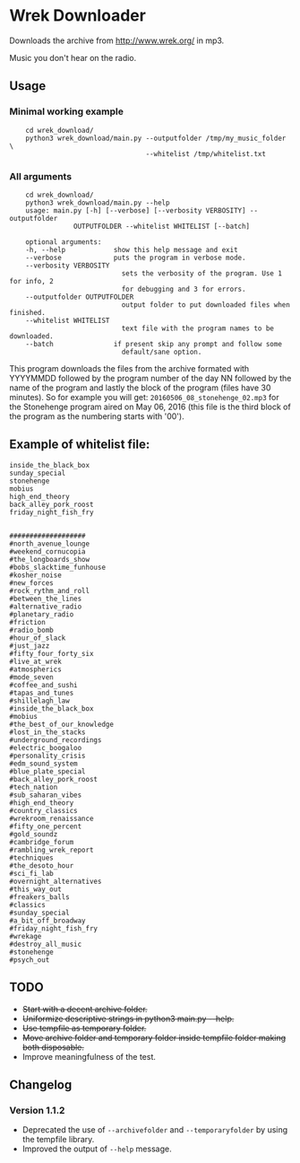 # Wrek Downloader

Downloads the archive from http://www.wrek.org/ in mp3.

Music you don't hear on the radio.

## Usage

### Minimal working example

        cd wrek_download/
        python3 wrek_download/main.py --outputfolder /tmp/my_music_folder \
                                      --whitelist /tmp/whitelist.txt
    
### All arguments

        cd wrek_download/
        python3 wrek_download/main.py --help
        usage: main.py [-h] [--verbose] [--verbosity VERBOSITY] --outputfolder
                    OUTPUTFOLDER --whitelist WHITELIST [--batch]

        optional arguments:
        -h, --help            show this help message and exit
        --verbose             puts the program in verbose mode.
        --verbosity VERBOSITY
                                sets the verbosity of the program. Use 1 for info, 2
                                for debugging and 3 for errors.
        --outputfolder OUTPUTFOLDER
                                output folder to put downloaded files when finished.
        --whitelist WHITELIST
                                text file with the program names to be downloaded.
        --batch               if present skip any prompt and follow some
                                default/sane option.
        

This program downloads the files from the archive formated with YYYYMMDD followed by the program number of the day NN followed by the name of the program and lastly the block of the program (files have 30 minutes). So for example you will get: `20160506_08_stonehenge_02.mp3` for the Stonehenge program aired on May 06, 2016 (this file is the third block of the program as the numbering starts with '00').

## Example of whitelist file:

    inside_the_black_box
    sunday_special
    stonehenge
    mobius
    high_end_theory
    back_alley_pork_roost
    friday_night_fish_fry


    ###################
    #north_avenue_lounge
    #weekend_cornucopia
    #the_longboards_show
    #bobs_slacktime_funhouse
    #kosher_noise
    #new_forces
    #rock_rythm_and_roll
    #between_the_lines
    #alternative_radio
    #planetary_radio
    #friction
    #radio_bomb
    #hour_of_slack
    #just_jazz
    #fifty_four_forty_six
    #live_at_wrek
    #atmospherics
    #mode_seven
    #coffee_and_sushi
    #tapas_and_tunes
    #shillelagh_law
    #inside_the_black_box
    #mobius
    #the_best_of_our_knowledge
    #lost_in_the_stacks
    #underground_recordings
    #electric_boogaloo
    #personality_crisis
    #edm_sound_system
    #blue_plate_special
    #back_alley_pork_roost
    #tech_nation
    #sub_saharan_vibes
    #high_end_theory
    #country_classics
    #wrekroom_renaissance
    #fifty_one_percent
    #gold_soundz
    #cambridge_forum
    #rambling_wrek_report
    #techniques
    #the_desoto_hour
    #sci_fi_lab
    #overnight_alternatives
    #this_way_out
    #freakers_balls
    #classics
    #sunday_special
    #a_bit_off_broadway
    #friday_night_fish_fry
    #wrekage
    #destroy_all_music
    #stonehenge
    #psych_out

## TODO

- ~~Start with a decent archive folder.~~
- ~~Uniformize descriptive strings in python3 main.py --help.~~
- ~~Use tempfile as temporary folder.~~
- ~~Move archive folder and temporary folder inside tempfile folder making both disposable.~~
- Improve meaningfulness of the test.

## Changelog

### Version 1.1.2

- Deprecated the use of `--archivefolder`  and `--temporaryfolder` by using the tempfile library.
- Improved the output of `--help` message.
